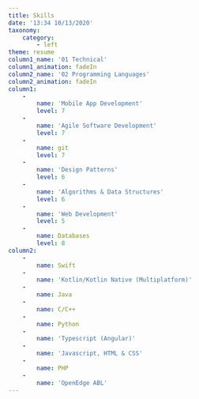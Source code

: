 ```yaml
---
title: Skills
date: '13:34 10/13/2020'
taxonomy:
    category:
        - left
theme: resume
column1_name: '01 Technical'
column1_animation: fadeIn
column2_name: '02 Programming Languages'
column2_animation: fadeIn
column1:
    -
        name: 'Mobile App Development'
        level: 7
    -
        name: 'Agile Software Development'
        level: 7
    -
        name: git
        level: 7
    -
        name: 'Design Patterns'
        level: 6
    -
        name: 'Algorithms & Data Structures'
        level: 6
    -
        name: 'Web Development'
        level: 5
    -
        name: Databases
        level: 8
column2:
    -
        name: Swift
    -
        name: 'Kotlin/Kotlin Native (Multiplatform)'
    -
        name: Java
    -
        name: C/C++
    -
        name: Python
    -
        name: 'Typescript (Angular)'
    -
        name: 'Javascript, HTML & CSS'
    -
        name: PHP
    -
        name: 'OpenEdge ABL'
---
```


